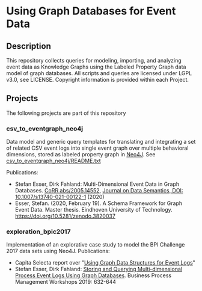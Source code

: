 # Using Graph Databases for Event Data

## Description
This repository collects queries for modeling, importing, and analyzing event data as Knowledge Graphs using the Labeled Property Graph data model of graph databases. All scripts and queries are licensed under LGPL v3.0, see LICENSE. Copyright information is provided within each Project.

## Projects
The following projects are part of this repository


### csv_to_eventgraph_neo4j
Data model and generic query templates for translating and integrating a set of related CSV event logs into single event graph over multiple behavioral dimensions, stored as labeled property graph in [Neo4J](https://neo4j.com/). See [csv_to_eventgraph_neo4j/README.txt](a_scripts/README.txt)

Publications:
- Stefan Esser, Dirk Fahland: Multi-Dimensional Event Data in Graph Databases. [CoRR abs/2005.14552](https://arxiv.org/abs/2005.14552), [Journal on Data Semantics, DOI: 10.1007/s13740-021-00122-1](https://dx.doi.org/10.1007/s13740-021-00122-1) (2020)
- Esser, Stefan. (2020, February 19). A Schema Framework for Graph Event Data. Master thesis. Eindhoven University of Technology. https://doi.org/10.5281/zenodo.3820037


### exploration_bpic2017
Implementation of an explorative case study to model the BPI Challenge 2017 data sets using Neo4J. Publications:
- Capita Selecta report over "[Using Graph Data Structures for Event Logs](https://doi.org/10.5281/zenodo.3333831)" 
- Stefan Esser, Dirk Fahland: [Storing and Querying Multi-dimensional Process Event Logs Using Graph Databases](https://doi.org/10.1007/978-3-030-37453-2_51). Business Process Management Workshops 2019: 632-644
